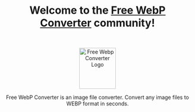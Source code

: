 <h1 align="center">Welcome to the <a href="https://getbootstrap.com/">Free WebP Converter</a> community!</h1><br>

<p align="center">
  <a href="https://freewebpconverter.com/">
    <img src="https://freewebpconverter.com/assets/img/logo@3x.webp" alt="Free Webp Converter Logo" width="98" height="110">
  </a>
</p>

<p align="center">Free WebP Converter is an image file converter. Convert any image files to WEBP format in seconds.</p>
